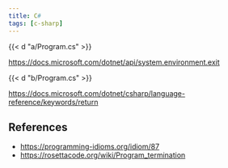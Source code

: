 ```yaml
---
title: C#
tags: [c-sharp]
---
```


{{< d "a/Program.cs" >}}

<https://docs.microsoft.com/dotnet/api/system.environment.exit>

{{< d "b/Program.cs" >}}

<https://docs.microsoft.com/dotnet/csharp/language-reference/keywords/return>

## References

- <https://programming-idioms.org/idiom/87>
- <https://rosettacode.org/wiki/Program_termination>
